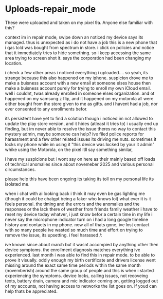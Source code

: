 # Uploads-repair_mode
These were uploaded and taken on my pixel 9a. Anyone else familiar with this?

context
im in repair mode, swipe down an noticed my device says its managed. thus is unexpected as i do not have a job this is a new phone that i qas told was bought from spectrum in store. i click on policies and notice that it immediately tries to hide something. so i keep accessing the same area trying to screen shot it. says the corporation had been changing my location. 

i check a few other areas i noticed everything i uploaded.... so yeah, its strange because this also happened on my iphone. suspicion drove me to make a buisness account with a new email at someone elses house then make a buisness account purely for trying to enroll my own iCloud email. well i couldnt, twas already enrolled in someone elses organization. and ot happened on my samsung z flip, and it happened on my motorola all were either bought from the store given to me as gifts. and i havent had a job, nor ever consented to any enrollments befor.

its persistent have yet to find a solution though i noticed im not allowed to update the play store version, and it hides (atleast it tries to) i usually end up finding, but im never able to resolve the issue theres no way to contact this mystery admin, maybe someone can help? ive filed police reports for harassment and a few other related issues its driving me nuts. sometimes it locks my phone while im using it "this device was locked by your it admin" whike using the Motorola, on the pixel itll say something similar,

i have my suspicions but i wont say on here as their mainly based off loads of technical anomalies since about novemeber 2025 and various personal circumstances. 

please help this have been ongoing its taking its toll on my personal life its isolated me. 

when i chat with ai looking back i think it may even be gas lighting me (though it could be chatgpt being a faker who knows lol) what ever it is it feels personal. the timing and the errors and the anomalies and the responses or the lack there of westher from friends family weather i have to reset my device today whatver, i just know befor a certain time in my life i never say the microphone indicator turn on i had a long google timeline history and contacts in my phone. now all of thats gone, ive lost contact with so many people ive wasted so much time and effort on trying to remove the issue, its upsetting. i feel harassed /: 

ive known since about march but it wasnt accompied by anything other then device symptoms. the enrollment diagnosis matches everything ive experienced. last month i was able to find this in repair mode. to be able to prove it visually. oddly enough my birth certificate and drivers license went missing around the exact same time periods within the same month (novemberish) around the same group of people and this is when i started experiencing the symptoms. device locks, calling issues, not recoveing texts, battery drain, camera and mic indicator coming on, getting logged out of my accounts, not having access to networks the list goes on. if youd can help thats be appreciated. 
